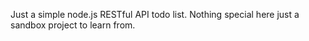 Just a simple node.js RESTful API todo list. Nothing special here just a sandbox project to learn from.

